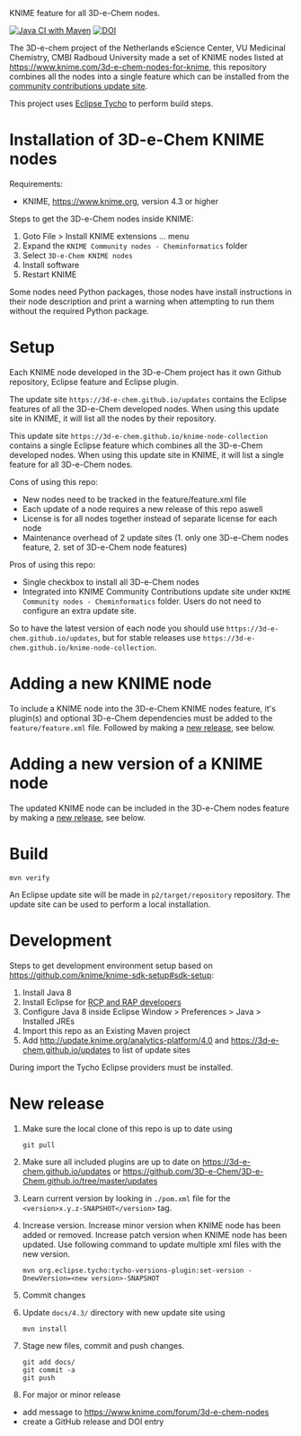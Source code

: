 KNIME feature for all 3D-e-Chem nodes.

[![Java CI with Maven](https://github.com/3D-e-Chem/knime-node-collection./workflows/Build/badge.svg)](https://github.com/3D-e-Chem/knime-node-collection./actions?query=workflow%3A%22Build%22)
[![DOI](https://zenodo.org/badge/DOI/10.5281/zenodo.1168906.svg)](https://doi.org/10.5281/zenodo.1168906)

The 3D-e-chem project of the Netherlands eScience Center, VU Medicinal Chemistry, CMBI Radboud University made a set of KNIME nodes listed at https://www.knime.com/3d-e-chem-nodes-for-knime, this repository combines all the nodes into a single feature which can be installed from the
[community contributions update site](https://www.knime.com/community).

This project uses [Eclipse Tycho](https://www.eclipse.org/tycho/) to perform build steps.

# Installation of 3D-e-Chem KNIME nodes

Requirements:

- KNIME, https://www.knime.org, version 4.3 or higher

Steps to get the 3D-e-Chem nodes inside KNIME:

1. Goto File > Install KNIME extensions ... menu
2. Expand the `KNIME Community nodes - Cheminformatics` folder
3. Select `3D-e-Chem KNIME nodes`
4. Install software
5. Restart KNIME

Some nodes need Python packages, those nodes have install instructions in their node description and print a warning when attempting to run them without the required Python package.

# Setup

Each KNIME node developed in the 3D-e-Chem project has it own Github repository, Eclipse feature and Eclipse plugin.

The update site `https://3d-e-chem.github.io/updates` contains the Eclipse features of all the 3D-e-Chem developed nodes.
When using this update site in KNIME, it will list all the nodes by their repository.

This update site `https://3d-e-chem.github.io/knime-node-collection` contains a single Eclipse feature which combines all the 3D-e-Chem developed nodes.
When using this update site in KNIME, it will list a single feature for all 3D-e-Chem nodes.

Cons of using this repo:

- New nodes need to be tracked in the feature/feature.xml file
- Each update of a node requires a new release of this repo aswell
- License is for all nodes together instead of separate license for each node
- Maintenance overhead of 2 update sites (1. only one 3D-e-Chem nodes feature, 2. set of 3D-e-Chem node features)

Pros of using this repo:

- Single checkbox to install all 3D-e-Chem nodes
- Integrated into KNIME Community Contributions update site under `KNIME Community nodes - Cheminformatics` folder. Users do not need to configure an extra update site.

So to have the latest version of each node you should use `https://3d-e-chem.github.io/updates`, but for stable releases use `https://3d-e-chem.github.io/knime-node-collection`.

# Adding a new KNIME node

To include a KNIME node into the 3D-e-Chem KNIME nodes feature, it's plugin(s) and optional 3D-e-Chem dependencies must be added to the `feature/feature.xml` file.
Followed by making a [new release](#new-release), see below.

# Adding a new version of a KNIME node

The updated KNIME node can be included in the 3D-e-Chem nodes feature by making a [new release](#new-release), see below.

# Build

```
mvn verify
```

An Eclipse update site will be made in `p2/target/repository` repository.
The update site can be used to perform a local installation.

# Development

Steps to get development environment setup based on https://github.com/knime/knime-sdk-setup#sdk-setup:

1. Install Java 8
2. Install Eclipse for [RCP and RAP developers](https://www.eclipse.org/downloads/packages/release/2018-12/r/eclipse-ide-rcp-and-rap-developers)
3. Configure Java 8 inside Eclipse Window > Preferences > Java > Installed JREs
4. Import this repo as an Existing Maven project
5. Add http://update.knime.org/analytics-platform/4.0 and https://3d-e-chem.github.io/updates to list of update sites

During import the Tycho Eclipse providers must be installed.

# New release

1. Make sure the local clone of this repo is up to date using

   ```
   git pull
   ```

2. Make sure all included plugins are up to date on https://3d-e-chem.github.io/updates or https://github.com/3D-e-Chem/3D-e-Chem.github.io/tree/master/updates
3. Learn current version by looking in `./pom.xml` file for the `<version>x.y.z-SNAPSHOT</version>` tag.
4. Increase version. Increase minor version when KNIME node has been added or removed. Increase patch version when KNIME node has been updated. Use following command to update multiple xml files with the new version.

   ```
   mvn org.eclipse.tycho:tycho-versions-plugin:set-version -DnewVersion=<new version>-SNAPSHOT
   ```

5. Commit changes
6. Update `docs/4.3/` directory with new update site using

   ```
   mvn install
   ```

7. Stage new files, commit and push changes.

   ```
   git add docs/
   git commit -a
   git push
   ```

8. For major or minor release

- add message to https://www.knime.com/forum/3d-e-chem-nodes
- create a GitHub release and DOI entry
